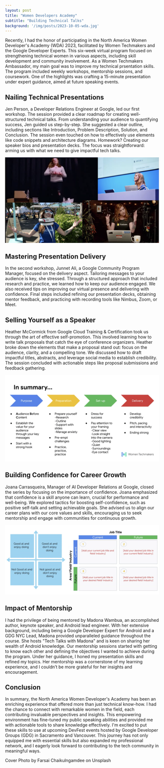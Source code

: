 ```yaml
---
layout: post
title: "Women Developers Academy"
subtitle: "Building Technical Talks"
background: '/img/posts/2023-10-05-wda.jpg'
---
```


Recently, I had the honor of participating in the North America Women Developer's Academy (WDA) 2023, facilitated by Women Techmakers and the Google Developer Experts. This six-week virtual program focused on strengthening technical women in various aspects, including skill development and community involvement. As a Women Techmakers Ambassador, my main goal was to improve my technical prsentation skills. The program included weekly workshops, mentorship sessions, and coursework. One of the highlights was crafting a 15-minute presentation under expert guidance, aimed at future speaking events.

## Nailing Technical Presentations

Jen Person, a Developer Relations Engineer at Google, led our first workshop. The session provided a clear roadmap for creating well-structured technical talks. From understanding your audience to quantifying success, Jen guided us step-by-step. She suggested a clear outline, including sections like Introduction, Problem Description, Solution, and Conclusion. The session even touched on how to effectively use elements like code snippets and architecture diagrams. Homework? Creating our speaker bios and presentation decks. The focus was straightforward: arming us with what we need to give impactful tech talks.

![Tech Talks Fun](/img/posts/2023-10-05-wda-session1.png)

## Mastering Presentation Delivery

In the second workshop, Junnet Ali, a Google Community Program Manager, focused on the delivery aspect. Tailoring messages to your audience is key, she stressed. Through a structured approach that included research and practice, we learned how to keep our audience engaged. We also received tips on improving our virtual presence and delivering with confidence. Final steps included refining our presentation decks, obtaining mentor feedback, and practicing with recording tools like Nimbus, Zoom, or Meet.

## Selling Yourself as a Speaker

Heather McCormick from Google Cloud Training & Certification took us through the art of effective self-promotion. This involved learning how to write talk proposals that catch the eye of conference organizers. Heather broke down the elements that make a proposal stand out: focus on the audience, clarity, and a compelling tone. We discussed how to draft impactful titles, abstracts, and leverage social media to establish credibility. The session concluded with actionable steps like proposal submissions and feedback gathering.

![Tech Talks ABC](/img/posts/2023-10-05-wda-session3.png)

## Building Confidence for Career Growth

Joana Carrasqueira, Manager of AI Developer Relations at Google, closed the series by focusing on the importance of confidence. Joana emphasized that confidence is a skill anyone can learn, crucial for performance and well-being. We explored tactics for boosting self-confidence, such as positive self-talk and setting achievable goals. She advised us to align our career plans with our core values and skills, encouraging us to seek mentorship and engage with communities for continuous growth.

![Self Assessment](/img/posts/2023-10-05-wda-session4.png)

## Impact of Mentorship

I had the privilege of being mentored by Madona Wambua, an accomplished author, keynote speaker, and Android lead engineer. With her extensive background, including being a Google Developer Expert for Android and a GDG NYC Lead, Madona provided unparalleled guidance throughout the course. She hosts "Tech Talks with Madona" and is keen on sharing her wealth of Android knowledge. Our mentorship sessions started with getting to know each other and defining the objectives I wanted to achieve during the program. Under her guidance, I honed my presentation skills and refined my topics. Her mentorship was a cornerstone of my learning experience, and I couldn’t be more grateful for her insights and encouragement.

## Conclusion

In summary, the North America Women Developer's Academy has been an enriching experience that offered more than just technical know-how. I had the chance to connect with remarkable women in the field, each contributing invaluable perspectives and insights. This empowering environment has fine-tuned my public speaking abilities and provided me with actionable tools to share knowledge effectively. I'm excited to put these skills to use at upcoming DevFest events hosted by Google Developer Groups (GDG) in Sacramento and Vancouver. This journey has not only equipped me with essential skills but also expanded my professional network, and I eagerly look forward to contributing to the tech community in meaningful ways.

<figcaption>Cover Photo by Farsai Chaikulngamdee on Unsplash</figcaption>
